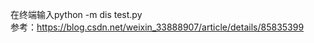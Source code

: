 在终端输入python -m dis test.py</br>
参考：https://blog.csdn.net/weixin_33888907/article/details/85835399</br>

